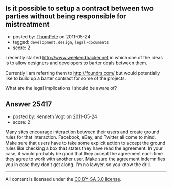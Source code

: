 ## Is it possible to setup a contract between two parties without being responsible for mistreatment

- posted by: [ThomPete](https://stackexchange.com/users/-1/1186-thompete) on 2011-05-24
- tagged: `development`, `design`, `legal-documents`
- score: 2

I recently started http://www.weekendhacker.net in which one of the ideas is to allow designers and developers to barter deals between them. 

Currently I am referring them to http://foundrs.com/ but would potentially like to build up a barter contract for some of the projects.

What are the legal implications I should be aware of?


## Answer 25417

- posted by: [Kenneth Vogt](https://stackexchange.com/users/-1/6736-kenneth-vogt) on 2011-05-24
- score: 2

Many sites encourage interaction between their users and create ground rules for that interaction. Facebook, eBay, and Twitter all come to mind. Make sure that users have to take some explicit action to accept the ground rules like checking a box that states they have read the agreement. In your case, it would probably be good that they accept the agreement each time they agree to work with another user. Make sure the agreement indemnifies you in case they don't get along. I'm no lawyer, so you know the drill.



---

All content is licensed under the [CC BY-SA 3.0 license](https://creativecommons.org/licenses/by-sa/3.0/).
